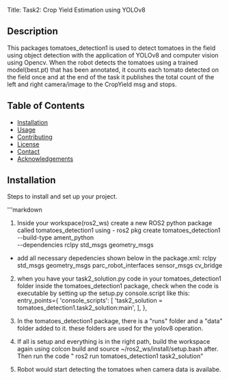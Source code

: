 Title: Task2: Crop Yield Estimation using YOLOv8

## Description
This packages tomatoes_detection1 is used to detect tomatoes in the field using object detection with the application of YOLOv8 and computer vision using Opencv. When the robot detects the tomatoes using  a trained model(best.pt) that has been annotated, it counts each tomato detected on the field  once and at the end of the task it publishes the total count of the left and right camera/image to the CropYield msg and stops. 

## Table of Contents
- [Installation](#installation)
- [Usage](#usage)
- [Contributing](#contributing)
- [License](#license)
- [Contact](#contact)
- [Acknowledgements](#acknowledgements)


## Installation
Steps to install and set up your project.

'''markdown

1. Inside your workspace(ros2_ws) create a new ROS2 python package called tomatoes_detection1 using - ros2 pkg create tomatoes_detection1 --build-type ament_python \
--dependencies rclpy std_msgs geometry_msgs

- add all necessary depedencies shown below in the package.xml:
  <depend>rclpy</depend>
  <depend>std_msgs</depend>
  <depend>geometry_msgs</depend>
  <depend>parc_robot_interfaces</depend>
  <depend>sensor_msgs</depend>
  <depend>cv_bridge</depend>

2. when you have your task2_solution.py code in your tomatoes_detection1 folder inside the tomatoes_detection1 package, check when the code is executable by setting up the setup.py console.script like this:
entry_points={
        'console_scripts': [
            'task2_solution = tomatoes_detection1.task2_solution:main',
        ],
    },

3. In the tomatoes_detection1 package, there is a "runs" folder and a "data" folder added to it. these folders are used for the yolov8 operation.

4. If all is setup and everything is in the right path, build the workspace again using colcon build and source ~/ros2_ws/install/setup.bash after. Then run the code " ros2 run tomatoes_detection1 task2_solution" 

5. Robot would start detecting the tomatoes when camera data is availabe. 


